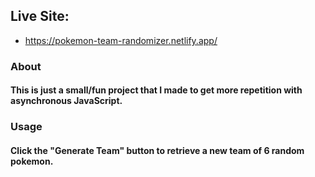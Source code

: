 ## Live Site:
  - https://pokemon-team-randomizer.netlify.app/

### About

#### This is just a small/fun project that I made to get more repetition with asynchronous JavaScript.

### Usage

#### Click the "Generate Team" button to retrieve a new team of 6 random pokemon.
